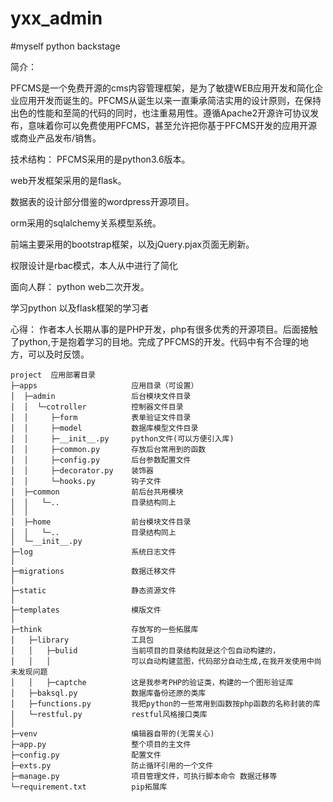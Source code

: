# yxx_admin
#myself python backstage


简介：

PFCMS是一个免费开源的cms内容管理框架，是为了敏捷WEB应用开发和简化企业应用开发而诞生的。PFCMS从诞生以来一直秉承简洁实用的设计原则，在保持出色的性能和至简的代码的同时，也注重易用性。遵循Apache2开源许可协议发布，意味着你可以免费使用PFCMS，甚至允许把你基于PFCMS开发的应用开源或商业产品发布/销售。



技术结构：
PFCMS采用的是python3.6版本。

web开发框架采用的是flask。

数据表的设计部分借鉴的wordpress开源项目。

orm采用的sqlalchemy关系模型系统。

前端主要采用的bootstrap框架，以及jQuery.pjax页面无刷新。

权限设计是rbac模式，本人从中进行了简化


面向人群：
python web二次开发。

学习python 以及flask框架的学习者


心得：
作者本人长期从事的是PHP开发，php有很多优秀的开源项目。后面接触了python,于是抱着学习的目地。完成了PFCMS的开发。代码中有不合理的地方，可以及时反馈。



~~~
project  应用部署目录
├─apps                     应用目录（可设置）
│  ├─admin				   后台模块文件目录
│  │  └─cotroller		   控制器文件目录       
│  │	 ├─form 		   表单验证文件目录
│  │	 ├─model		   数据库模型文件目录
│  │	 ├─__init__.py     python文件(可以方便引入库)
│  │	 ├─common.py       存放后台常用到的函数
│  │	 ├─config.py       后台参数配置文件
│  │	 ├─decorator.py    装饰器
│  │	 └─hooks.py        钩子文件 	
│  ├─common                前后台共用模块   
│  │   └─..				   目录结构同上
│  │ 
│  ├─home				   前台模块文件目录
│  │   └─..				   目录结构同上
│  └─__init__.py
├─log                      系统日志文件  
│
├─migrations               数据迁移文件
│
├─static                   静态资源文件
│
├─templates                模版文件
│
├─think					   存放写的一些拓展库
│   ├─library              工具包
│	│	├─bulid			   当前项目的目录结构就是这个包自动构建的，
│	│	│				   可以自动构建蓝图，代码部分自动生成,在我开发使用中尚未发现问题
│   │   ├─captche		   这是我参考PHP的验证类，构建的一个图形验证库
│   ├─baksql.py            数据库备份还原的类库
│   ├─functions.py         我把python的一些常用到函数按php函数的名称封装的库
│   └─restful.py           restful风格接口类库
│
├─venv                     编辑器自带的(无需关心)
├─app.py                   整个项目的主文件
├─config.py                配置文件
├─exts.py                  防止循环引用的一个文件
├─manage.py                项目管理文件，可执行脚本命令 数据迁移等
└─requirement.txt          pip拓展库  
~~~
